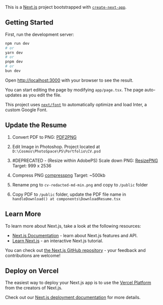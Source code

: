 This is a [Next.js](https://nextjs.org/) project bootstrapped with [`create-next-app`](https://github.com/vercel/next.js/tree/canary/packages/create-next-app).

## Getting Started

First, run the development server:

```bash
npm run dev
# or
yarn dev
# or
pnpm dev
# or
bun dev
```

Open [http://localhost:3000](http://localhost:3000) with your browser to see the result.

You can start editing the page by modifying `app/page.tsx`. The page auto-updates as you edit the file.

This project uses [`next/font`](https://nextjs.org/docs/basic-features/font-optimization) to automatically optimize and load Inter, a custom Google Font.


## Update the Resume

1. Convert PDF to PNG: [PDF2PNG](https://pdf2png.com/)

2. Edit Image in Photoshop. Project located at `D:\Cosmos\PhotoSpace\PS\Portfolio\CV.psd`

3. #DEPRECATED - (Resize within AdobePS) Scale down PNG: [ResizePNG](https://onlinepngtools.com/resize-png)     Target: 999 x 2536

4. Compress PNG [compresspng](https://compresspng.com/)     Target: ~500kb

5. Rename png to `cv-redacted-md-min.png` and copy to `/public` folder

6. Copy PDF to `/public` folder, update the PDF file name in `handleDownload() at components\DownloadResume.tsx`

## Learn More

To learn more about Next.js, take a look at the following resources:

- [Next.js Documentation](https://nextjs.org/docs) - learn about Next.js features and API.
- [Learn Next.js](https://nextjs.org/learn) - an interactive Next.js tutorial.

You can check out [the Next.js GitHub repository](https://github.com/vercel/next.js/) - your feedback and contributions are welcome!

## Deploy on Vercel

The easiest way to deploy your Next.js app is to use the [Vercel Platform](https://vercel.com/new?utm_medium=default-template&filter=next.js&utm_source=create-next-app&utm_campaign=create-next-app-readme) from the creators of Next.js.

Check out our [Next.js deployment documentation](https://nextjs.org/docs/deployment) for more details.

